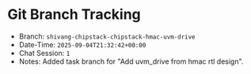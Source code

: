 # Git Branch Tracking

- Branch: `shivang-chipstack-chipstack-hmac-uvm-drive`
- Date-Time: `2025-09-04T21:32:42+00:00`
- Chat Session: `1`
- Notes: Added task branch for "Add uvm_drive from hmac rtl design".

